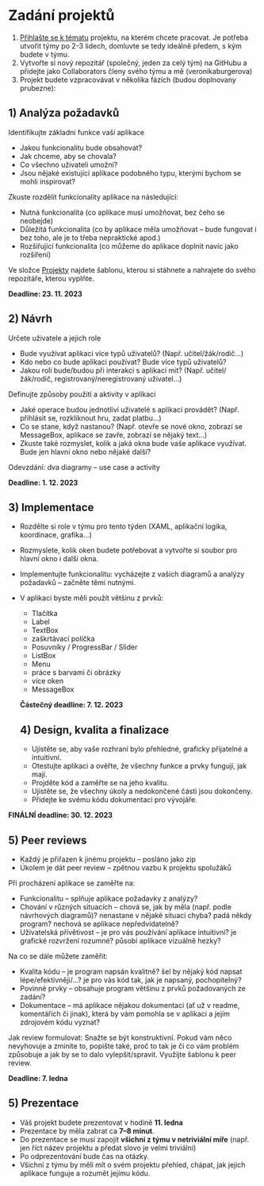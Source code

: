 # Zadání projektů

1. [Přihlašte se k tématu](https://is.muni.cz/tudle/fqhs) projektu, na kterém chcete pracovat. Je potřeba utvořit týmy po 2-3 lidech, domluvte se tedy ideálně předem, s kým budete v týmu.
2. Vytvořte si nový repozitář (společný, jeden za celý tým) na GitHubu a přidejte jako Collaborators členy svého týmu a mě (veronikaburgerova)
3. Projekt budete vzpracovávat v několika fázích (budou doplnovany prubezne):

## 1) Analýza požadavků

Identifikujte základní funkce vaší aplikace
  - Jakou funkcionalitu bude obsahovat?
  - Jak chceme, aby se chovala?
  - Co všechno uživateli umožní?
  - Jsou nějaké existující aplikace podobného typu, kterými bychom se mohli inspirovat?

Zkuste rozdělit funkcionality aplikace na následující:
  - Nutná funkcionalita (co aplikace musí umožňovat, bez čeho se neobejde)
  - Důležitá funkcionalita (co by aplikace měla umožňovat – bude fungovat i bez toho, ale je to třeba nepraktické apod.)
  - Rozšiřující funkcionalita (co můžeme do aplikace doplnit navíc jako rozšíření)

Ve složce [Projekty](https://github.com/veronikaburgerova/EPR23/tree/main/projekty) najdete šablonu, kterou si stáhnete a nahrajete do svého repozitáře, kterou vyplňte.

**Deadline: 23. 11. 2023**

## 2) Návrh
Určete uživatele a jejich role
  - Bude využívat aplikaci více typů uživatelů? (Např. učitel/žák/rodič…)
  - Kdo nebo co bude aplikaci používat? Bude více typů uživatelů? 
  - Jakou roli bude/budou při interakci s aplikací mít? (Např. učitel/žák/rodič, registrovaný/neregistrovaný uživatel…)
    
Definujte způsoby použití a aktivity v aplikaci
  - Jaké operace budou jednotliví uživatelé s aplikací provádět? (Např. přihlásit se, rozkliknout hru, zadat platbu…)
  - Co se stane, když nastanou? (Např. otevře se nové okno, zobrazí se MessageBox, aplikace se zavře, zobrazí se nějaký text…)
  - Zkuste také rozmyslet, kolik a jaká okna bude vaše aplikace využívat. Bude jen hlavní okno nebo nějaké další?

Odevzdání: dva diagramy – use case a activity

**Deadline: 1. 12. 2023**

## 3) Implementace
- Rozdělte si role v týmu pro tento týden (XAML, aplikační logika, koordinace, grafika…)
- Rozmyslete, kolik oken budete potřebovat a vytvořte si soubor pro hlavní okno i další okna.
- Implementujte funkcionalitu: vycházejte z vašich diagramů a analýzy požadavků – začněte těmi nutnými.
- V aplikaci byste měli použít většinu z prvků:
  - Tlačítka
  - Label
  - TextBox
  - zaškrtávací políčka
  - Posuvníky / ProgressBar / Slider
  - ListBox
  - Menu
  - práce s barvami či obrázky
  - více oken
  - MessageBox
 
  **Částečný deadline: 7. 12. 2023**

  ## 4) Design, kvalita a finalizace
  - Ujistěte se, aby vaše rozhraní bylo přehledné, graficky přijatelné a intuitivní.
  - Otestujte aplikaci a ověřte, že všechny funkce a prvky fungují, jak mají.
  - Projděte kód a zaměřte se na jeho kvalitu.
  - Ujistěte se, že všechny úkoly a nedokončené části jsou dokončeny.
  - Přidejte ke svému kódu dokumentaci pro vývojáře.
 
 **FINÁLNÍ deadline: 30. 12. 2023**

 ## 5) Peer reviews
- Každý je přiřazen k jinému projektu – posláno jako zip
- Úkolem je dát peer review – zpětnou vazbu k projektu spolužáků

Při procházení aplikace se zaměřte na:
- Funkcionalitu – splňuje aplikace požadavky z analýzy?
- Chování v různých situacích –  chová se, jak by měla (např. podle návrhových diagramů)? nenastane v nějaké situaci chyba? padá někdy program? nechová se aplikace nepředvídatelně?
- Uživatelská přívětivost – je pro vás používání aplikace intuitivní? je grafické rozvržení rozumné? působí aplikace vizuálně hezky?

Na co se dále můžete zaměřit:
- Kvalita kódu – je program napsán kvalitně? šel by nějaký kód napsat lépe/efektivněji/…? je pro vás kód tak, jak je napsaný, pochopitelný?
- Povinné prvky – obsahuje program většinu z prvků požadovaných ze zadání?
- Dokumentace – má aplikace nějakou dokumentaci (ať už v readme, komentářích či jinak), která by vám pomohla se v aplikaci a jejím zdrojovém kódu vyznat?

Jak review formulovat: Snažte se být konstruktivní. Pokud vám něco nevyhovuje a zmíníte to, popište také, proč to tak je či co vám problém způsobuje a jak by se to dalo vylepšit/spravit. Využijte šablonu k peer review.

**Deadline: 7. ledna**

## 5) Prezentace
- Váš projekt budete prezentovat v hodině **11. ledna**
- Prezentace by měla zabrat ca **7–8 minut**.
- Do prezentace se musí zapojit **všichni z týmu v netriviální míře** (např. jen říct název projektu a předat slovo je velmi triviální)
- Po odprezentování bude čas na otázky.
- Všichni z týmu by měli mít o svém projektu přehled, chápat, jak jejich aplikace funguje a rozumět jejímu kódu.





